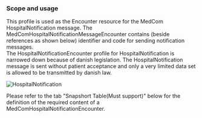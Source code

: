 ### Scope and usage 
This profile is used as the Encounter resource for the MedCom HospitalNotification message. The MedComHospitalNotificationMessageEncounter contains (beside references as shown below) identifier and code for sending notification messages.  
The HospitalNotificationEncounter profile for HospitalNotification is narrowed down because of danish legislation. The HospitalNotification message is sent without patient acceptance and only a very limited data set is allowed to be transmitted by danish law.

<img alt="HospitalNotification" src="./hospitalnotification/HospitalNotificationEncounter.png" style="float:none; display:block; margin-left:auto; margin-right:auto;" />


Please refer to the tab "Snapshort Table(Must support)" below for the definition of the required content of a MedComHospitalNotificationEncounter.

